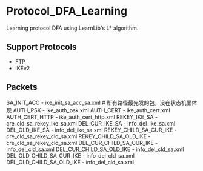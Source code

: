 # Protocol_DFA_Learning
Learning protocol DFA using LearnLib's L* algorithm.

## Support Protocols
* FTP
* IKEv2

## Packets
SA_INIT_ACC - ike_init_sa_acc_sa.xml  # 所有路径最先发的包，没在状态机里体现
AUTH_PSK - ike_auth_psk.xml
AUTH_CERT - ike_auth_cert.xml
AUTH_CERT_HTTP - ike_auth_cert_http.xml
REKEY_IKE_SA - cre_cld_sa_rekey_ike_sa.xml
DEL_CUR_IKE_SA - info_del_ike_sa.xml
DEL_OLD_IKE_SA - info_del_ike_sa.xml
REKEY_CHILD_SA_CUR_IKE - cre_cld_sa_rekey_cld_sa.xml
REKEY_CHILD_SA_OLD_IKE - cre_cld_sa_rekey_cld_sa.xml
DEL_CUR_CHILD_SA_CUR_IKE - info_del_cld_sa.xml
DEL_CUR_CHILD_SA_OLD_IKE - info_del_cld_sa.xml
DEL_OLD_CHILD_SA_CUR_IKE - info_del_cld_sa.xml
DEL_OLD_CHILD_SA_OLD_IKE - info_del_cld_sa.xml